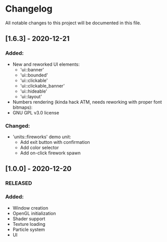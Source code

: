 # Changelog
All notable changes to this project will be documented in this file.


## [1.6.3] - 2020-12-21
### Added:
- New and reworked UI elements:
  - 'ui::banner'
  - 'ui::bounded'
  - 'ui::clickable'
  - 'ui::clickable_banner'
  - 'ui::hideable'
  - 'ui::layout'
- Numbers rendering (kinda hack ATM, needs reworking with proper font bitmaps):
- GNU GPL v3.0 license

### Changed:
- 'units::fireworks' demo unit:
  - Add exit button with confirmation
  - Add color selector
  - Add on-click firework spawn


## [1.0.0] - 2020-12-20
### RELEASED
### Added:
- Window creation
- OpenGL initialization
- Shader support
- Texture loading
- Particle system
- UI
